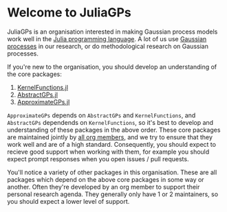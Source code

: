 # Welcome to JuliaGPs

JuliaGPs is an organisation interested in making Gaussian process models work well in the [Julia programming language](https://julialang.org/).
A lot of us use [Gaussian processes](https://en.wikipedia.org/wiki/Gaussian_process) in our research, or do methodological research on Gaussian processes.

If you're new to the organisation, you should develop an understanding of the core packages:
1. [KernelFunctions.jl](https://github.com/JuliaGaussianProcesses/KernelFunctions.jl)
2. [AbstractGPs.jl](https://github.com/JuliaGaussianProcesses/AbstractGPs.jl)
3. [ApproximateGPs.jl](https://github.com/JuliaGaussianProcesses/ApproximateGPs.jl)

`ApproximateGPs` depends on `AbstractGPs` and `KernelFunctions`, and `AbstractGPs` dependends on `KernelFunctions`, so it's best to develop and understanding of these packages in the above order.
These core packages are maintained jointly by [all org members](https://github.com/orgs/JuliaGaussianProcesses/people), and we try to ensure that they work well and are of a high standard.
Consequently, you should expect to recieve good support when working with them, for example you should expect prompt responses when you open issues / pull requests.

You'll notice a variety of other packages in this organisation.
These are all packages which depend on the above core packages in some way or another.
Often they're developed by an org member to support their personal research agenda.
They generally only have 1 or 2 maintainers, so you should expect a lower level of support.
